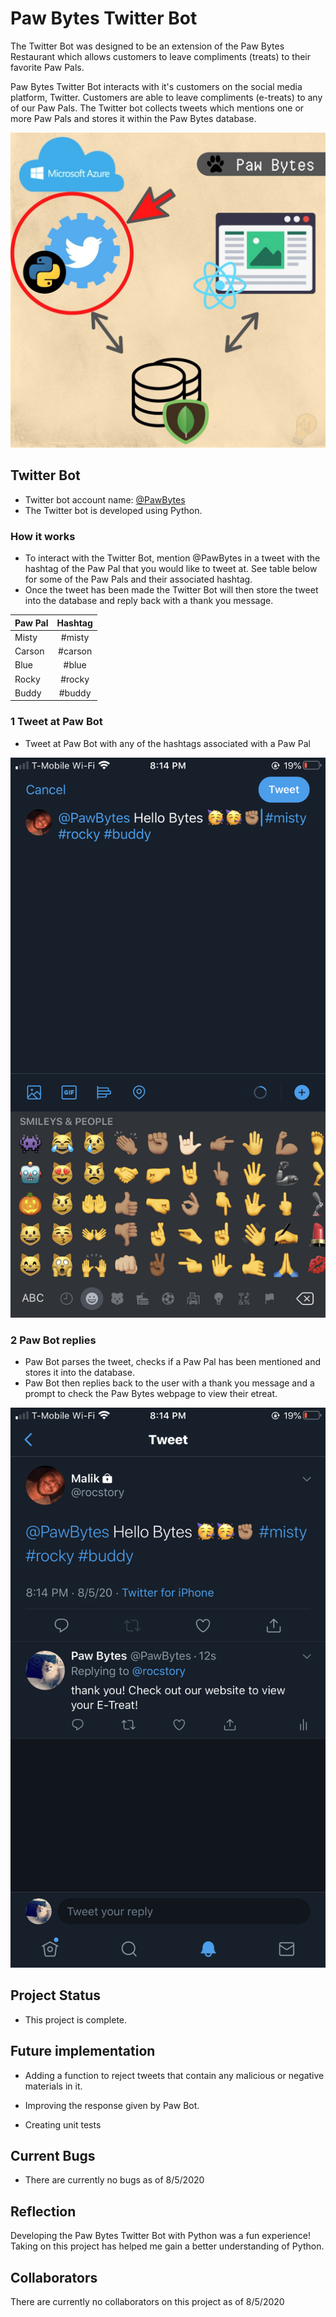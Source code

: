 # Paw Bytes Twitter Bot
The Twitter Bot was designed to be an extension of the Paw Bytes Restaurant which allows customers to leave compliments (treats) to their favorite Paw Pals.

Paw Bytes Twitter Bot interacts with it's customers on the social media platform, Twitter. Customers are able to leave compliments (e-treats) to any of our Paw Pals. The Twitter bot collects tweets which mentions one or more Paw Pals and stores it within the Paw Bytes database.

![Paw Bytes High level map](./screenshots/pawbytes_smap.jpg)



## Twitter Bot
- Twitter bot account name: [@PawBytes](https://twitter.com/PawBytes)
- The Twitter bot is developed using Python.

### How it works
- To interact with the Twitter Bot, mention @PawBytes in a tweet with the hashtag of the Paw Pal that you would like to tweet at. See table below for some of the Paw Pals and their associated hashtag.
- Once the tweet has been made the Twitter Bot will then store the tweet into the database and reply back with a thank you message.

| Paw Pal       | Hashtag       |
| ------------- |:-------------:|
| Misty         | #misty        |
| Carson        | #carson       |
| Blue          | #blue         |
| Rocky         | #rocky        |
| Buddy         | #buddy        |

### 1 Tweet at Paw Bot
- Tweet at Paw Bot with any of the hashtags associated with a Paw Pal

![PawBot_Step1](./screenshots/step1.PNG)

### 2 Paw Bot replies
- Paw Bot parses the tweet, checks if a Paw Pal has been mentioned and stores it into the database.
-  Paw Bot then replies back to the user with a thank you message and a prompt to check the Paw Bytes webpage to view their etreat.

![PawBot_Step2](./screenshots/step2.PNG)


## Project Status
- This project is complete.

## Future implementation
- Adding a function to reject tweets that contain any malicious or negative materials in it.

- Improving the response given by Paw Bot.

- Creating unit tests

## Current Bugs
- There are currently no bugs as of 8/5/2020


## Reflection
Developing the Paw Bytes Twitter Bot with Python was a fun experience! Taking on this project has helped me gain a better understanding of Python.

## Collaborators
There are currently no collaborators on this project as of 8/5/2020

